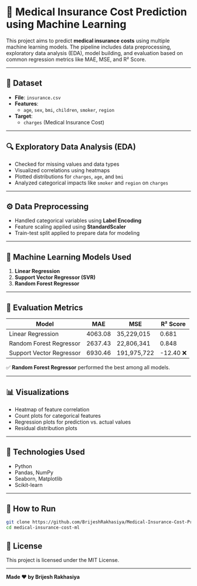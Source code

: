 # 🏥 Medical Insurance Cost Prediction using Machine Learning

This project aims to predict **medical insurance costs** using multiple machine learning models. The pipeline includes data preprocessing, exploratory data analysis (EDA), model building, and evaluation based on common regression metrics like MAE, MSE, and R² Score.

---

## 📁 Dataset

- **File**: `insurance.csv`
- **Features**:
  - `age`, `sex`, `bmi`, `children`, `smoker`, `region`
- **Target**:
  - `charges` (Medical Insurance Cost)

---

## 🔍 Exploratory Data Analysis (EDA)

- Checked for missing values and data types
- Visualized correlations using heatmaps
- Plotted distributions for `charges`, `age`, and `bmi`
- Analyzed categorical impacts like `smoker` and `region` on `charges`

---

## ⚙️ Data Preprocessing

- Handled categorical variables using **Label Encoding**
- Feature scaling applied using **StandardScaler**
- Train-test split applied to prepare data for modeling

---

## 🤖 Machine Learning Models Used

1. **Linear Regression**
2. **Support Vector Regressor (SVR)**
3. **Random Forest Regressor**

---

## 🧪 Evaluation Metrics

| Model                    | MAE     | MSE         | R² Score        |
|-------------------------|---------|-------------|-----------------|
| Linear Regression        | 4063.08 | 35,229,015  | 0.681           |
| Random Forest Regressor | 2637.43 | 22,806,341  | 0.848           |
| Support Vector Regressor| 6930.46 | 191,975,722 | -12.40 ❌       |

✅ **Random Forest Regressor** performed the best among all models.

---

## 📊 Visualizations

- Heatmap of feature correlation
- Count plots for categorical features
- Regression plots for prediction vs. actual values
- Residual distribution plots

---

## 📌 Technologies Used

- Python
- Pandas, NumPy
- Seaborn, Matplotlib
- Scikit-learn

---

## 🚀 How to Run

```bash
git clone https://github.com/BrijeshRakhasiya/Medical-Insurance-Cost-Prediction.git
cd medical-insurance-cost-ml
```

## 📄 License

This project is licensed under the MIT License.

---
**Made ❤️ by Brijesh Rakhasiya**

